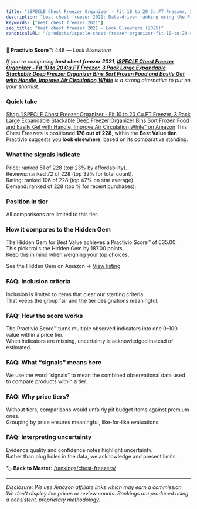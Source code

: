 ```yaml
---
title: "iSPECLE Chest Freezer Organizer - Fit 10 to 20 Cu.FT Freezer, 3 Pack Large Expandable Stackable Deep Freezer Organizer Bins Sort Frozen Food and Easily Get with Handle, Improve Air Circulation,White"
description: "best chest freezer 2021: Data-driven ranking using the Practivio Score™. Positioned by quality, value, demand, findability, momentum."
keywords: ["best chest freezer 2021"]
seo_title: "best chest freezer 2021 — Look Elsewhere (2025)"
canonicalURL: "/products/ispecle-chest-freezer-organizer-fit-10-to-20-cuft-freezer-3-pack-large-expandable-stackable-deep-freezer-organizer-bins-sort-frozen-food-and-easily-get-with-handle-improve-air-circulationwhite-B0DFCNKWT4/"
---
```


**🚫 Practivio Score™:** 448 — _Look Elsewhere_


*If you're comparing **best chest freezer 2021**, **[iSPECLE Chest Freezer Organizer - Fit 10 to 20 Cu.FT Freezer, 3 Pack Large Expandable Stackable Deep Freezer Organizer Bins Sort Frozen Food and Easily Get with Handle, Improve Air Circulation,White](https://www.amazon.com/dp/B0DFCNKWT4?tag=practivio-20)** is a strong alternative to put on your shortlist.*
### Quick take
[Shop “iSPECLE Chest Freezer Organizer - Fit 10 to 20 Cu.FT Freezer, 3 Pack Large Expandable Stackable Deep Freezer Organizer Bins Sort Frozen Food and Easily Get with Handle, Improve Air Circulation,White” on Amazon](https://www.amazon.com/dp/B0DFCNKWT4?tag=practivio-20)
This Chest Freezers is positioned **176 out of 228**, within the **Best Value tier**.  
Practivio suggests you **look elsewhere**, based on its comparative standing.

### What the signals indicate
Price: ranked 51 of 228 (top 23% by affordability).  
Reviews: ranked 72 of 228 (top 32% for total count).  
Rating: ranked 106 of 228 (top 47% on star average).  
Demand: ranked  of 228 (top % for recent purchases).

### Position in tier
All comparisons are limited to this tier.

### How it compares to the Hidden Gem
The Hidden Gem for Best Value achieves a Practivio Score™ of 635.00.  
This pick trails the Hidden Gem by 187.00 points.  
Keep this in mind when weighing your top choices.  

See the Hidden Gem on Amazon → [View listing](https://www.amazon.com/dp/B07H463Q6Y?tag=practivio-20)

### FAQ: Inclusion criteria
Inclusion is limited to items that clear our starting criteria.  
That keeps the group fair and the tier designations meaningful.

### FAQ: How the score works
The Practivio Score™ turns multiple observed indicators into one 0–100 value within a price tier.  
When indicators are missing, uncertainty is acknowledged instead of estimated.

### FAQ: What “signals” means here
We use the word “signals” to mean the combined observational data used to compare products within a tier.

### FAQ: Why price tiers?
Without tiers, comparisons would unfairly pit budget items against premium ones.  
Grouping by price ensures meaningful, like-for-like evaluations.

### FAQ: Interpreting uncertainty
Evidence quality and confidence notes highlight uncertainty.  
Rather than plug holes in the data, we acknowledge and present limits.


🏷️ **Back to Master:** [/rankings/chest-freezers/](/rankings/chest-freezers/)

---
_Disclosure: We use Amazon affiliate links which may earn a commission. We don’t display live prices or review counts. Rankings are produced using a consistent, proprietary methodology._
